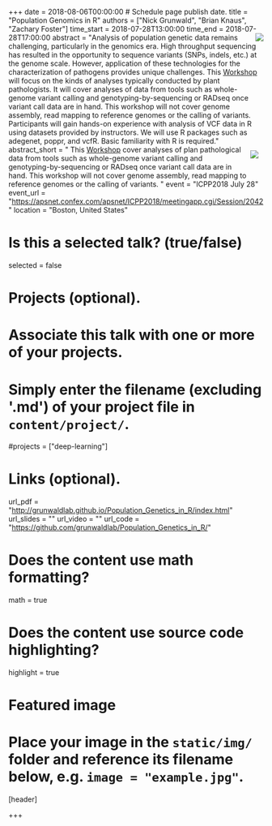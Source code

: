 +++
date = 2018-08-06T00:00:00   # Schedule page publish date.
title = "Population Genomics in R"
authors = ["Nick Grunwald", "Brian Knaus", "Zachary Foster"]
time_start = 2018-07-28T13:00:00
time_end = 2018-07-28T17:00:00
abstract = "<img src = '/img/learning/popgen2.png' align=right>Analysis of population genetic data remains challenging, particularly in the genomics era. High throughput sequencing has resulted in the opportunity to sequence variants (SNPs, indels, etc.) at the genome scale. However, application of these technologies for the characterization of pathogens provides unique challenges. This [Workshop](http://grunwaldlab.github.io/Population_Genetics_in_R/workshop.html) will focus on the kinds of analyses typically conducted by plant pathologists. It will cover analyses of data from tools such as whole-genome variant calling and genotyping-by-sequencing or RADseq once variant call data are in hand. This workshop will not cover genome assembly, read mapping to reference genomes or the calling of variants. Participants will gain hands-on experience with analysis of VCF data in R using datasets provided by instructors. We will use R packages such as adegenet, poppr, and vcfR. Basic familiarity with R is required."
abstract_short = "<img style = 'margin: 10px' src = '/img/learning/popgen1.png' align=right> This [Workshop](http://grunwaldlab.github.io/Population_Genetics_in_R/workshop.html)  cover analyses of plan pathological data from tools such as whole-genome variant calling and genotyping-by-sequencing or RADseq once variant call data are in hand. This workshop will not cover genome assembly, read mapping to reference genomes or the calling of variants. "
event = "ICPP2018 July 28"
event_url = "https://apsnet.confex.com/apsnet/ICPP2018/meetingapp.cgi/Session/2042"
location = "Boston, United States"

# Is this a selected talk? (true/false)
selected = false

# Projects (optional).
#   Associate this talk with one or more of your projects.
#   Simply enter the filename (excluding '.md') of your project file in `content/project/`.
#projects = ["deep-learning"]

# Links (optional).
url_pdf = "http://grunwaldlab.github.io/Population_Genetics_in_R/index.html"
url_slides = ""
url_video = ""
url_code = "https://github.com/grunwaldlab/Population_Genetics_in_R/"

# Does the content use math formatting?
math = true

# Does the content use source code highlighting?
highlight = true

# Featured image
# Place your image in the `static/img/` folder and reference its filename below, e.g. `image = "example.jpg"`.
[header]

+++
